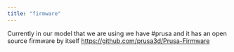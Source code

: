 ```yaml
---
title: "firmware"
---
```

Currently in our model that we are using we have #prusa and it has an open source firmware by itself  https://github.com/prusa3d/Prusa-Firmware

